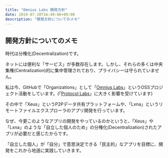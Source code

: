 ```yaml
---
title: "Omnius Labs 開発方針"
date: 2019-07-20T16:49:06+09:00
description: "開発方針についてのメモ"
---
```


## 開発方針についてのメモ

時代は分権化(Decentralization)です。

ネットには便利な「サービス」が多数存在します。しかし、それらの多くは中央集権(Centralization)的に集中管理されており、プライバシーは守られていません。

私は今、GitHubで「Organizations」として「[Omnius Labs](https://github.com/omnius-labs/)」というOSSプロジェクト活動をしています。(「[Protocol Labs](https://github.com/protocol)」に大きく影響を受けています)

その中で「Xeus」というP2Pデータ共有プラットフォームや、「Lxna」というリモートファイルエクスプローラのアプリ開発を行っています。

なぜ、今更このようなアプリの開発をやっているのかというと、「Xeus」や「Lxna」のような「自立した個人のため」の分権化(Decentralization)されたアプリが必要だと感じたからです。

「自立した個人」が「自分」で意思決定できる「民主的」なアプリを目標に、開発をこれから地道に実践していきます。
